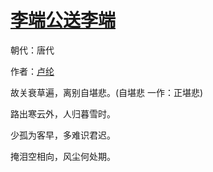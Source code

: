 # [李端公送李端](http://so.gushiwen.org/view_14710.aspx)

朝代：唐代

作者：[卢纶](http://so.gushiwen.org/author_583.aspx)

<p>故关衰草遍，离别自堪悲。(自堪悲 一作：正堪悲)

路出寒云外，人归暮雪时。

少孤为客早，多难识君迟。

掩泪空相向，风尘何处期。</p>

